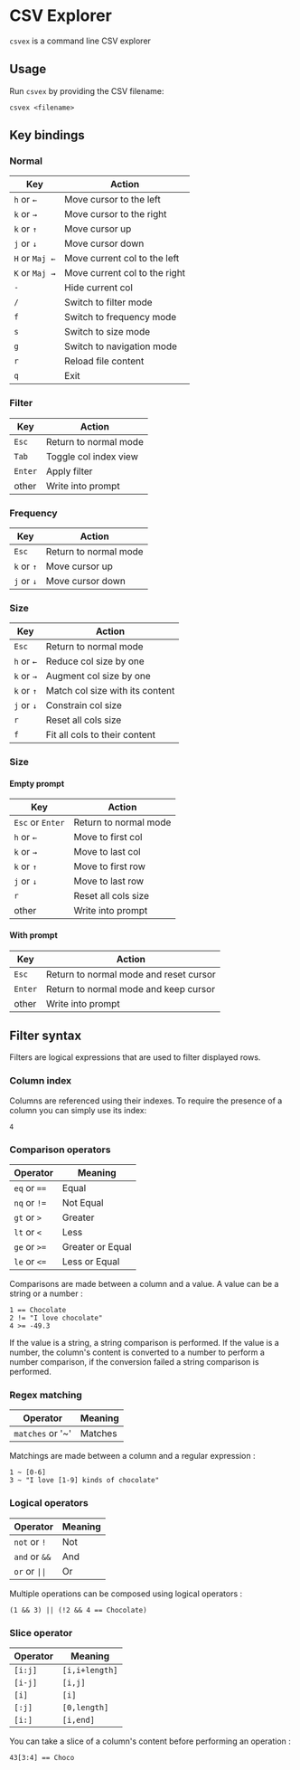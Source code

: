 # CSV Explorer

`csvex` is a command line CSV explorer

## Usage

Run `csvex` by providing the CSV filename:

```
csvex <filename>
```

## Key bindings

### Normal

| Key            | Action                        |
| -------------- | ----------------------------- |
| `h` or `←`     | Move cursor to the left       |
| `k` or `→`     | Move cursor to the right      |
| `k` or `↑`     | Move cursor up                |
| `j` or `↓`     | Move cursor down              |
| `H` or `Maj ←` | Move current col to the left  |
| `K` or `Maj →` | Move current col to the right |
| `-`            | Hide current col              |
| `/`            | Switch to filter mode         |
| `f`            | Switch to frequency mode      |
| `s`            | Switch to size mode           |
| `g`            | Switch to navigation mode     |
| `r`            | Reload file content           |
| `q`            | Exit                          |

### Filter

| Key     | Action                |
| ------- | --------------------- |
| `Esc`   | Return to normal mode |
| `Tab`   | Toggle col index view |
| `Enter` | Apply filter          |
| other   | Write into prompt     |

### Frequency

| Key        | Action                |
| ---------- | --------------------- |
| `Esc`      | Return to normal mode |
| `k` or `↑` | Move cursor up        |
| `j` or `↓` | Move cursor down      |

### Size

| Key        | Action                          |
| ---------- | ------------------------------- |
| `Esc`      | Return to normal mode           |
| `h` or `←` | Reduce col size by one          |
| `k` or `→` | Augment col size by one         |
| `k` or `↑` | Match col size with its content |
| `j` or `↓` | Constrain col size              |
| `r`        | Reset all cols size             |
| `f`        | Fit all cols to their content   |

### Size

#### Empty prompt

| Key              | Action                |
| ---------------- | --------------------- |
| `Esc` or `Enter` | Return to normal mode |
| `h` or `←`       | Move to first col     |
| `k` or `→`       | Move to last col      |
| `k` or `↑`       | Move to first row     |
| `j` or `↓`       | Move to last row      |
| `r`              | Reset all cols size   |
| other            | Write into prompt     |

#### With prompt

| Key     | Action                                 |
| ------- | -------------------------------------- |
| `Esc`   | Return to normal mode and reset cursor |
| `Enter` | Return to normal mode and keep cursor  |
| other   | Write into prompt                      |

## Filter syntax

Filters are logical expressions that are used to filter displayed rows.

### Column index

Columns are referenced using their indexes. To require the presence of a column
you can simply use its index:

```
4
```

### Comparison operators

| Operator     | Meaning          |
| ------------ | ---------------- |
| `eq` or `==` | Equal            |
| `nq` or `!=` | Not Equal        |
| `gt` or `>`  | Greater          |
| `lt` or `<`  | Less             |
| `ge` or `>=` | Greater or Equal |
| `le` or `<=` | Less or Equal    |

Comparisons are made between a column and a value. A value can be a string or a
number :

```
1 == Chocolate
2 != "I love chocolate"
4 >= -49.3
```

If the value is a string, a string comparison is performed. If the value is a
number, the column's content is converted to a number to perform a number
comparison, if the conversion failed a string comparison is performed.

### Regex matching

| Operator         | Meaning |
| ---------------- | ------- |
| `matches` or '~' | Matches |

Matchings are made between a column and a regular expression :

```
1 ~ [0-6]
3 ~ "I love [1-9] kinds of chocolate"
```

### Logical operators

| Operator       | Meaning |
| -------------- | ------- |
| `not` or `!`   | Not     |
| `and` or `&&`  | And     |
| `or` or `\|\|` | Or      |

Multiple operations can be composed using logical operators :

```
(1 && 3) || (!2 && 4 == Chocolate)
```

### Slice operator

| Operator | Meaning        |
| -------- | -------------- |
| `[i:j]`  | `[i,i+length]` |
| `[i-j]`  | `[i,j]`        |
| `[i]`    | `[i]`          |
| `[:j]`   | `[0,length]`   |
| `[i:]`   | `[i,end]`      |

You can take a slice of a column's content before performing an operation :

```
43[3:4] == Choco
```
